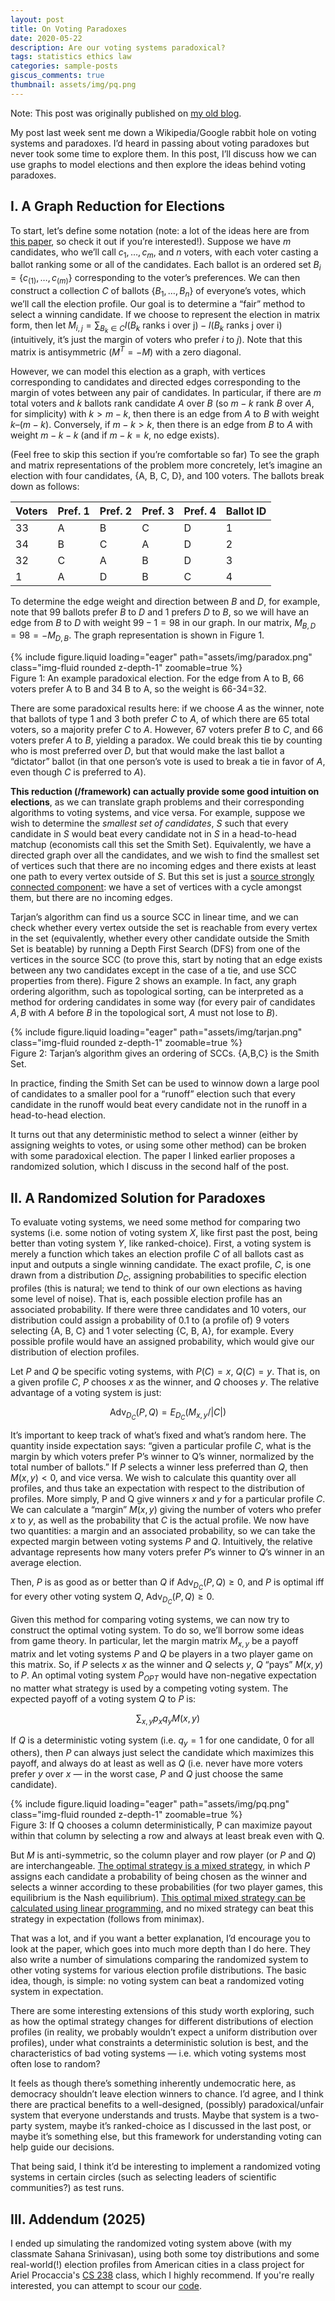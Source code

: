 ```yaml
---
layout: post
title: On Voting Paradoxes
date: 2020-05-22
description: Are our voting systems paradoxical?
tags: statistics ethics law
categories: sample-posts
giscus_comments: true
thumbnail: assets/img/pq.png
---
```

Note: This post was originally published on [my old blog](https://randomquadwalks.com/2020/05/22/on-voting-paradoxes/).

My post last week sent me down a Wikipedia/Google rabbit hole on voting systems and paradoxes.  I’d heard in passing about voting paradoxes but never took some time to explore them.  In this post, I’ll discuss how we can use graphs to model elections and then explore the ideas behind voting paradoxes.

## I. A Graph Reduction for Elections

To start, let’s define some notation (note: a lot of the ideas here are from [this paper](https://people.csail.mit.edu/rivest/gt/2010-05-22-RivestShen-AnOptimalSingleWinnerPreferentialVotingSystemBasedOnGameTheory_conf.pdf), so check it out if you’re interested!).  Suppose we have $m$ candidates, who we’ll call $c_1, \ldots, c_m$, and $n$ voters, with each voter casting a ballot ranking some or all of the candidates.  Each ballot is an ordered set $B_i = \{c_{(1)}, \ldots , c_{(m)}\}$ corresponding to the voter’s preferences.  We can then construct a collection $C$ of ballots $\{B_1, \ldots, B_n\}$ of everyone’s votes, which we’ll call the election profile.  Our goal is to determine a “fair” method to select a winning candidate.  If we choose to represent the election in matrix form, then let $M_{i,j} = \sum_{B_k \in C} I(B_k \text{ ranks i over j}) - I(B_k \text{ ranks j over i})$ (intuitively, it’s just the margin of voters who prefer $i$ to $j$).  Note that this matrix is antisymmetric ($M^T = -M$) with a zero diagonal.

However, we can model this election as a graph, with vertices corresponding to candidates and directed edges corresponding to the margin of votes between any pair of candidates.  In particular, if there are $m$ total voters and $k$ ballots rank candidate $A$ over $B$ (so $m-k$ rank $B$ over $A$, for simplicity) with $k > m-k$, then there is an edge from $A$ to $B$ with weight $k – (m-k)$.  Conversely, if $m-k > k$, then there is an edge from $B$ to $A$ with weight $m-k-k$ (and if $m-k = k$, no edge exists). 

(Feel free to skip this section if you’re comfortable so far)  To see the graph and matrix representations of the problem more concretely, let’s imagine an election with four candidates, {A, B, C, D}, and 100 voters.  The ballots break down as follows:

| Voters | Pref. 1 | Pref. 2 | Pref. 3 | Pref. 4 | Ballot ID |
|--------|---------|---------|---------|---------|-----------|
| 33     | A       | B       | C       | D       | 1         |
| 34     | B       | C       | A       | D       | 2         |
| 32     | C       | A       | B       | D       | 3         |
| 1      | A       | D       | B       | C       | 4         |

To determine the edge weight and direction between $B$ and $D$, for example, note that 99 ballots prefer $B$ to $D$ and 1 prefers $D$ to $B$, so we will have an edge from $B$ to $D$ with weight $99-1=98$ in our graph.  In our matrix, $M_{B,D} = 98 = -M_{D,B}$.  The graph representation is shown in Figure 1.

<div class="row mt-3">
    <div class="col-sm mt-3 mt-md-0">
        {% include figure.liquid loading="eager" path="assets/img/paradox.png" class="img-fluid rounded z-depth-1" zoomable=true %}
    </div>
</div>
<div class="caption">
    Figure 1: An example paradoxical election. For the edge from A to B, 66 voters prefer A to B and 34 B to A, so the weight is 66-34=32.
</div>

There are some paradoxical results here: if we choose $A$ as the winner, note that ballots of type 1 and 3 both prefer $C$ to $A$, of which there are 65 total voters, so a majority prefer $C$ to $A$.  However, 67 voters prefer $B$ to $C$, and 66 voters prefer $A$ to $B$, yielding a paradox.  We could break this tie by counting who is most preferred over $D$, but that would make the last ballot a “dictator” ballot (in that one person’s vote is used to break a tie in favor of $A$, even though $C$ is preferred to $A$).

**This reduction (/framework) can actually provide some good intuition on elections**, as we can translate graph problems and their corresponding algorithms to voting systems, and vice versa.  For example, suppose we wish to determine the _smallest set of candidates_, $S$ such that every candidate in $S$ would beat every candidate not in $S$ in a head-to-head matchup (economists call this set the Smith Set).  Equivalently, we have a directed graph over all the candidates, and we wish to find the smallest set of vertices such that there are no incoming edges and there exists at least one path to every vertex outside of $S$.  But this set is just a [source strongly connected component](https://courses.grainger.illinois.edu/cs473/fa2011/lec/02_notes.pdf): we have a set of vertices with a cycle amongst them, but there are no incoming edges. 

Tarjan’s algorithm can find us a source SCC in linear time, and we can check whether every vertex outside the set is reachable from every vertex in the set (equivalently, whether every other candidate outside the Smith Set is beatable) by running a Depth First Search (DFS) from one of the vertices in the source SCC (to prove this, start by noting that an edge exists between any two candidates except in the case of a tie, and use SCC properties from there).  Figure 2 shows an example.  In fact, any graph ordering algorithm, such as topological sorting, can be interpreted as a method for ordering candidates in some way (for every pair of candidates $A, B$ with $A$ before $B$ in the topological sort, $A$ must not lose to $B$).

<div class="row mt-3">
    <div class="col-sm mt-3 mt-md-0">
        {% include figure.liquid loading="eager" path="assets/img/tarjan.png" class="img-fluid rounded z-depth-1" zoomable=true %}
    </div>
</div>
<div class="caption">
    Figure 2: Tarjan’s algorithm gives an ordering of SCCs. {A,B,C} is the Smith Set.
</div>

In practice, finding the Smith Set can be used to winnow down a large pool of candidates to a smaller pool for a “runoff” election such that every candidate in the runoff would beat every candidate not in the runoff in a head-to-head election.

It turns out that any deterministic method to select a winner (either by assigning weights to votes, or using some other method) can be broken with some paradoxical election.  The paper I linked earlier proposes a randomized solution, which I discuss in the second half of the post.


## II. A Randomized Solution for Paradoxes

To evaluate voting systems, we need some method for comparing two systems (i.e. some notion of voting system $X$, like first past the post, being better than voting system $Y$, like ranked-choice).  First, a voting system is merely a function which takes an election profile $C$ of all ballots cast as input and outputs a single winning candidate.  The exact profile, $C$, is one drawn from a distribution $D_C$, assigning probabilities to specific election profiles (this is natural; we tend to think of our own elections as having some level of noise). That is, each possible election profile has an associated probability. If there were three candidates and 10 voters, our distribution could assign a probability of 0.1 to (a profile of) 9 voters selecting {A, B, C} and 1 voter selecting {C, B, A}, for example. Every possible profile would have an assigned probability, which would give our distribution of election profiles.

Let $P$ and $Q$ be specific voting systems, with $P(C) = x$, $Q(C) = y$.  That is, on a given profile $C$, $P$ chooses $x$ as the winner, and $Q$ chooses $y$.  The relative advantage of a voting system is just:

$$\text{Adv}_{D_C}(P,Q) = E_{D_C} (M_{x,y} / |C|)$$

It’s important to keep track of what’s fixed and what’s random here.  The quantity inside expectation says: “given a particular profile $C$, what is the margin by which voters prefer P’s winner to Q’s winner, normalized by the total number of ballots.”  If $P$ selects a winner less preferred than $Q$, then $M(x,y) < 0$, and vice versa.  We wish to calculate this quantity over all profiles, and thus take an expectation with respect to the distribution of profiles.  More simply, P and Q give winners $x$ and $y$ for a particular profile $C$. We can calculate a “margin” $M(x,y)$ giving the number of voters who prefer $x$ to $y$, as well as the probability that $C$ is the actual profile. We now have two quantities: a margin and an associated probability, so we can take the expected margin between voting systems $P$ and $Q$. Intuitively, the relative advantage represents how many voters prefer $P$’s winner to $Q$’s winner in an average election.

Then, $P$ is as good as or better than $Q$ if $\text{Adv}_{D_C}(P,Q) \geq 0$, and $P$ is optimal iff for every other voting system $Q$, $\text{Adv}_{D_C}(P,Q) \geq 0$.

Given this method for comparing voting systems, we can now try to construct the optimal voting system.  To do so, we’ll borrow some ideas from game theory.  In particular, let the margin matrix $M_{x,y}$ be a payoff matrix and let voting systems $P$ and $Q$ be players in a two player game on this matrix.  So, if $P$ selects $x$ as the winner and $Q$ selects $y$, $Q$ “pays” $M(x,y)$ to $P$.  An optimal voting system $P_{OPT}$ would have non-negative expectation no matter what strategy is used by a competing voting system.  The expected payoff of a voting system $Q$ to $P$ is:

$$ \sum_{x,y} p_x q_y M(x,y) $$

If $Q$ is a deterministic voting system (i.e. $q_y = 1$ for one candidate, $0$ for all others), then $P$ can always just select the candidate which maximizes this payoff, and always do at least as well as $Q$ (i.e. never have more voters prefer $y$ over $x$ — in the worst case, $P$ and $Q$ just choose the same candidate).

<div class="row mt-3">
    <div class="col-sm mt-3 mt-md-0">
        {% include figure.liquid loading="eager" path="assets/img/pq.png" class="img-fluid rounded z-depth-1" zoomable=true %}
    </div>
</div>
<div class="caption">
    Figure 3: If Q chooses a column deterministically, P can maximize payout within that column by selecting a row and always at least break even with Q.
</div>

But $M$ is anti-symmetric, so the column player and row player (or $P$ and $Q$) are interchangeable.  [The optimal strategy is a mixed strategy](https://www.cs.unc.edu/~lazebnik/fall10/lec11_game_theory2.pdf), in which $P$ assigns each candidate a probability of being chosen as the winner and selects a winner according to these probabilities (for two player games, this equilibrium is the Nash equilibrium).  [This optimal mixed strategy can be calculated using linear programming](https://sites.fas.harvard.edu/~libcs124/CS/lec16.pdf), and no mixed strategy can beat this strategy in expectation (follows from minimax).

That was a lot, and if you want a better explanation, I’d encourage you to look at the paper, which goes into much more depth than I do here.  They also write a number of simulations comparing the randomized system to other voting systems for various election profile distributions. The basic idea, though, is simple: no voting system can beat a randomized voting system in expectation.

There are some interesting extensions of this study worth exploring, such as how the optimal strategy changes for different distributions of election profiles (in reality, we probably wouldn’t expect a uniform distribution over profiles), under what constraints a deterministic solution is best, and the characteristics of bad voting systems  — i.e. which voting systems most often lose to random?

It feels as though there’s something inherently undemocratic here, as democracy shouldn’t leave election winners to chance.  I’d agree, and I think there are practical benefits to a well-designed, (possibly) paradoxical/unfair system that everyone understands and trusts.  Maybe that system is a two-party system, maybe it’s ranked-choice as I discussed in the last post, or maybe it’s something else, but this framework for understanding voting can help guide our decisions.

That being said, I think it’d be interesting to implement a randomized voting systems in certain circles (such as selecting leaders of scientific communities?) as test runs.

## III. Addendum (2025)

I ended up simulating the randomized voting system above (with my classmate Sahana Srinivasan), using both some toy distributions and some real-world(!) election profiles from American cities in a class project for Ariel Procaccia's [CS 238](https://econcs.seas.harvard.edu/class/cs-238-dpi-612-optimized-democracy) class, which I highly recommend. If you're really interested, you can attempt to scour our [code](https://github.com/shuvom-s/cs238project/tree/main).





